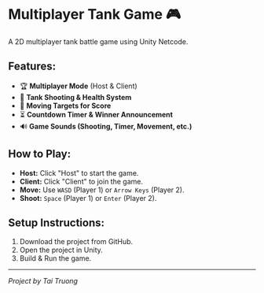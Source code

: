 # Multiplayer Tank Game 🎮

A 2D multiplayer tank battle game using Unity Netcode.

## Features:
- 🏆 **Multiplayer Mode** (Host & Client)
- 🎯 **Tank Shooting & Health System**
- 🎯 **Moving Targets for Score**
- ⏳ **Countdown Timer & Winner Announcement**
- 🔊 **Game Sounds (Shooting, Timer, Movement, etc.)**

## How to Play:
- **Host:** Click "Host" to start the game.
- **Client:** Click "Client" to join the game.
- **Move:** Use `WASD` (Player 1) or `Arrow Keys` (Player 2).
- **Shoot:** `Space` (Player 1) or `Enter` (Player 2).

## Setup Instructions:
1. Download the project from GitHub.
2. Open the project in Unity.
3. Build & Run the game.

---
_Project by Tai Truong_
